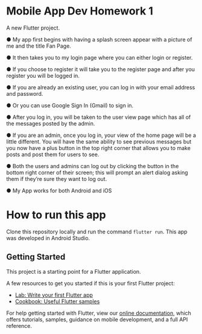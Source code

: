 # Mobile App Dev Homework 1

A new Flutter project. 

● My app first begins with having a splash screen appear with a picture of me and
the title Fan Page.

● It then takes you to my login page where you can either login or register.

● If you choose to register it will take you to the register page and after you register
you will be logged in.

● If you are already an existing user, you can log in with your email address and
password.

● Or you can use Google Sign In (Gmail) to sign in.

● After you log in, you will be taken to the user view page which has all of the
messages posted by the admin.

● If you are an admin, once you log in, your view of the home page will be a little
different. You will have the same ability to see previous messages but you now
have a plus button in the top right corner that allows you to make posts and post
them for users to see.

● Both the users and admins can log out by clicking the button in the bottom right
corner of their screen; this will prompt an alert dialog asking them if they’re sure
they want to log out.

● My App works for both Android and iOS

# How to run this app

Clone this repository locally and run the command `flutter run`. This app was developed in Android Studio.

## Getting Started

This project is a starting point for a Flutter application.

A few resources to get you started if this is your first Flutter project:

- [Lab: Write your first Flutter app](https://flutter.dev/docs/get-started/codelab)
- [Cookbook: Useful Flutter samples](https://flutter.dev/docs/cookbook)

For help getting started with Flutter, view our
[online documentation](https://flutter.dev/docs), which offers tutorials,
samples, guidance on mobile development, and a full API reference.
